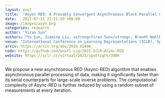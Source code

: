 ```yaml
---
layout: post
title:  "Async-RED: A Provably Convergent Asynchronous Block Parallel Stochastic Method Using Deep Denoising Priors"
date:   2021-07-21 22:21:59 +00:00
image: /images/asyn.png
categories: research
author: "Yiran Sun"
authors: "Yu Sun, Jiaming Liu, <strong>Yiran Sun</strong>, Brendt Wohlberg, Ulugbek S. Kamilov"
venue: "International Conference on Learning Representations (ICLR), Spotlight"
arxiv: https://arxiv.org/abs/2010.01446
code: https://github.com/wustl-cig/2021-ICLR-Async-RED
website: https://iclr.cc/virtual/2021/spotlight/3400
---
```

We propose a new asynchronous RED (Async-RED) algorithm that enables asynchronous parallel processing of data, making it significantly faster than its serial counterparts for large-scale inverse problems. The computational complexity of Async-RED is further reduced by using a random subset of measurements at every iteration.
